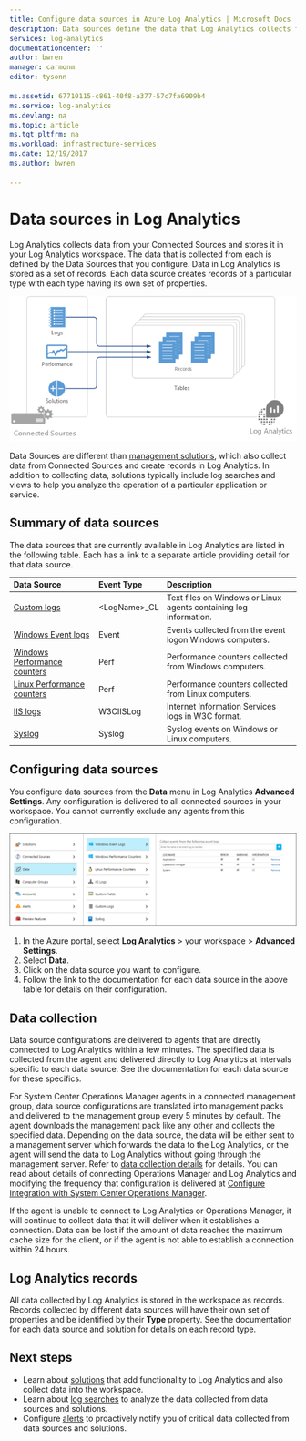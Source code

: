 ```yaml
---
title: Configure data sources in Azure Log Analytics | Microsoft Docs
description: Data sources define the data that Log Analytics collects from agents and other connected sources.  This article describes the concept of how Log Analytics uses data sources, explains the details of how to configure them, and provides a summary of the different data sources available.
services: log-analytics
documentationcenter: ''
author: bwren
manager: carmonm
editor: tysonn

ms.assetid: 67710115-c861-40f8-a377-57c7fa6909b4
ms.service: log-analytics
ms.devlang: na
ms.topic: article
ms.tgt_pltfrm: na
ms.workload: infrastructure-services
ms.date: 12/19/2017
ms.author: bwren

---
```

# Data sources in Log Analytics
Log Analytics collects data from your Connected Sources and stores it in your Log Analytics workspace.  The data that is collected from each is defined by the Data Sources that you configure.  Data in Log Analytics is stored as a set of records.  Each data source creates records of a particular type with each type having its own set of properties.

![Log Analytics data collection](./media/log-analytics-data-sources/overview.png)

Data Sources are different than [management solutions](log-analytics-add-solutions.md), which also collect data from Connected Sources and create records in Log Analytics.  In addition to 
collecting data, solutions typically include log searches and views to help you analyze the operation of a particular application or service.


## Summary of data sources
The data sources that are currently available in Log Analytics are listed in the following table.  Each has a link to a separate article providing detail for that data source.

| Data Source | Event Type | Description |
|:--- |:--- |:--- |
| [Custom logs](log-analytics-data-sources-custom-logs.md) |\<LogName\>_CL |Text files on Windows or Linux agents containing log information. |
| [Windows Event logs](log-analytics-data-sources-windows-events.md) |Event |Events collected from the event logon Windows computers. |
| [Windows Performance counters](log-analytics-data-sources-performance-counters.md) |Perf |Performance counters collected from Windows computers. |
| [Linux Performance counters](log-analytics-data-sources-performance-counters.md) |Perf |Performance counters collected from Linux computers. |
| [IIS logs](log-analytics-data-sources-iis-logs.md) |W3CIISLog |Internet Information Services logs in W3C format. |
| [Syslog](log-analytics-data-sources-syslog.md) |Syslog |Syslog events on Windows or Linux computers. |

## Configuring data sources
You configure data sources from the **Data** menu in Log Analytics **Advanced Settings**.  Any configuration is delivered to all connected sources in your workspace.  You cannot currently exclude any agents from this configuration.

![Configure Windows events](./media/log-analytics-data-sources/configure-events.png)

1. In the Azure portal, select **Log Analytics** > your workspace > **Advanced Settings**.
2. Select **Data**.
3. Click on the data source you want to configure.
4. Follow the link to the documentation for each data source in the above table for details on their configuration.


## Data collection
Data source configurations are delivered to agents that are directly connected to Log Analytics within a few minutes.  The specified data is collected from the agent and delivered directly to Log Analytics at intervals specific to each data source.  See the documentation for each data source for these specifics.

For System Center Operations Manager agents in a connected management group, data source configurations are translated into management packs and delivered to the management group every 5 minutes by default.  The agent downloads the management pack like any other and collects the specified data. Depending on the data source, the data will be either sent to a management server which forwards the data to the Log Analytics, or the agent will send the data to Log Analytics without going through the management server. Refer to [data collection details](log-analytics-add-solutions.md#data-collection-details) for details.  You can read about details of connecting Operations Manager and Log Analytics and modifying the frequency that configuration is delivered at [Configure Integration with System Center Operations Manager](log-analytics-om-agents.md).

If the agent is unable to connect to Log Analytics or Operations Manager, it will continue to collect data that it will deliver when it establishes a connection.  Data can be lost if the amount of data reaches the maximum cache size for the client, or if the agent is not able to establish a connection within 24 hours.

## Log Analytics records
All data collected by Log Analytics is stored in the workspace as records.  Records collected by different data sources will have their own set of properties and be identified by their **Type** property.  See the documentation for each data source and solution for details on each record type.

## Next steps
* Learn about [solutions](log-analytics-add-solutions.md) that add functionality to Log Analytics and also collect data into the workspace.
* Learn about [log searches](log-analytics-log-searches.md) to analyze the data collected from data sources and solutions.  
* Configure [alerts](log-analytics-alerts.md) to proactively notify you of critical data collected from data sources and solutions.
